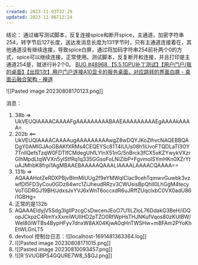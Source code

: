 ```yaml
---
created: 2023-11-03T22:29
updated: 2023-11-06T12:24
---
```

结论： 通过编写测试脚本，反复连接spice和断开spice，主通道，加密字符串254，转字节后127长度，送达发消息长度为131字节时，只有主通道连接着在，其他通道没有继续连接，导致spice白屏，通过将加码字符串254前补两个0的方式，spice可以继续连接，正常使用。测试脚本，反复断开和连接，并且打印是主通道254是，就进行补2个0。
[BUG #48968 【5.5.1GPU补丁测试】【用户门户/我的桌面】【出现1次】用户门户连接A10显卡的服务桌面，对应跳转的界面白屏 - 桌面云融合架构 - 禅道](http://172.16.203.12/zentao/bug-view-48968.html)

![[Pasted image 20230808170123.png]]

消息：
1. 38b => UkVEUQIAAAACAAAAFgAAAAAAAAABAAEAAAAAAAAAEgAAAAkAAAA=
2. 202b <== UkVEUQIAAAACAAAAugAAAAAAAAAwgZ8wDQYJKoZIhvcNAQEBBQADgY0AMIGJAoGBAKfXRMs4CEQEYSc81T4IUUs08h1iUvoFTQDLaTI3OY7TnlIQefsTzqW0FDTlfCMdegUhfLYlnX51nG/5nBrck3fCX5xKZYwykVXzrGlhMpdLtqWVXn5ylStfRq1q335GGsoFoLNiZibP+FgvmoISYmHKn0XZrYtuAJMhbK8frpl1AgMBAAEBAAAAAQAAALIAAAALAAAACQAAAA==
3. 131b => AQAAAHotZeRDXPBjvBlmMiUUg2f9eYMWqIClac9cehTqmwvGuwbk3vzwfDl5FD3yCou0GDz84wrc1ZiJheudRRzv3CWUsisBpQhlI0LhGgM4tecyVoTGDRGJ19BH/JdxsJxYVJ6xWnT6occxdR6uJRffZUqcIxbC0VX0adU86i1GBHg=
4. 正常的是132b
5. AQAAAEIdyjV5Sdg3lgIlPzcgCsDwcenJEoO7U1iLZloL76DdakG3BeH/iDQopJCkpzC4RmYxXxmiWUIlHD2pTZO0RfWpHsTHJNKufVqos80zKUIBW/WeI80iWTBs4BypHFyv7dnxW8AX04KjwA0qHnTWSHw+mBFAm2PYoKhEtWLGnLT5
6. devtool 控制台日志：![[localhost-1691481363364.log]]
7. ![[Pasted image 20230808171015.png]]
8. ![[Pasted image 20230810093457.png]]
9. ![[R`5VUGBPS4GQURE7W8_5$GJ.png]]